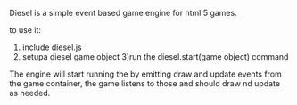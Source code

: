  Diesel is a simple event based game engine for html 5 games.

 to use it:
 1) include diesel.js
 2) setupa diesel game object
 3)run the diesel.start(game object) command 

 The engine will start running the by emitting draw and update events from the game container, the game listens to those and should draw nd update as needed.

